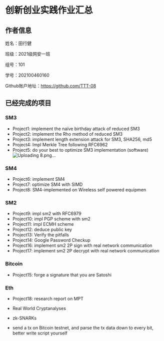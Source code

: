 # 创新创业实践作业汇总
## 作者信息
姓名：田行健

班级：2021级网安一班

组号：101

学号：202100460160

Github账户地址：https://github.com/TTT-08

## 已经完成的项目
### SM3
* Project1: implement the naïve birthday attack of reduced SM3<br>
* Project2: implement the Rho method of reduced SM3<br>
* Project3: implement length extension attack for SM3, SHA256, md5<br>
* Project4: Impl Merkle Tree following RFC6962<br>
* Project5: do your best to optimize SM3 implementation (software)<br>
![Uploading 8.png…]()

### SM4
* Project6: implement SM4<br>
* Project7: optimize SM4 with SIMD<br>
* Project8: SM4-implemented on Wireless self powered equipmen<br>
### SM2
* Project9: impl sm2 with RFC6979<br>
* Project10: impl PGP scheme with sm2<br>
* Project11: impl ECMH scheme
* Project12: deduce public key
* Project13: Verify the pitfalls
* Project14: Google Password Checkup
* Project16: implement sm2 2P sign with real network communication
* Project17: implement sm2 2P decrypt with real network communication
### Bitcoin
* Project15: forge a signature that you are Satoshi
### Eth
* Project18: research report on MPT

* Real World Cryptanalyses
* zk-SNARKs
* send a tx on Bitcoin testnet, and parse the tx data down to every bit, better write script yourself
